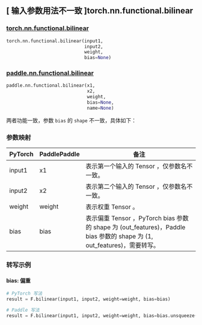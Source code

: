 ## [ 输入参数用法不一致 ]torch.nn.functional.bilinear

### [torch.nn.functional.bilinear](https://pytorch.org/docs/stable/generated/torch.nn.functional.bilinear.html?highlight=bilinear#torch.nn.functional.bilinear)

```python
torch.nn.functional.bilinear(input1,
                             input2,
                             weight,
                             bias=None)
```

### [paddle.nn.functional.bilinear](https://www.paddlepaddle.org.cn/documentation/docs/zh/develop/api/paddle/nn/functional/bilinear_cn.html)

```python
paddle.nn.functional.bilinear(x1,
                              x2,
                              weight,
                              bias=None,
                              name=None)
```

两者功能一致，参数 `bias` 的 `shape` 不一致，具体如下：
### 参数映射

| PyTorch       | PaddlePaddle | 备注                                                   |
| ------------- | ------------ | ------------------------------------------------------ |
| input1          | x1         | 表示第一个输入的 Tensor ，仅参数名不一致。                                     |
| input2          | x2         | 表示第二个输入的 Tensor ，仅参数名不一致。                                     |
| weight          | weight         | 表示权重 Tensor 。                                     |
| bias          | bias         | 表示偏重 Tensor ，PyTorch bias 参数的 shape 为 (out_features)，Paddle bias 参数的 shape 为 (1, out_features)，需要转写。                                     |

### 转写示例
#### bias: 偏重
```python
# PyTorch 写法
result = F.bilinear(input1, input2, weight=weight, bias=bias)

# Paddle 写法
result = F.bilinear(input1, input2, weight=weight, bias=bias.unsqueeze(0))
```
